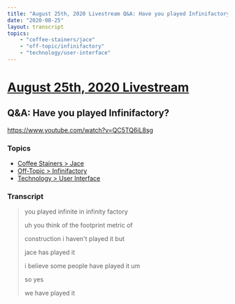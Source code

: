 ```yaml
---
title: "August 25th, 2020 Livestream Q&A: Have you played Infinifactory?"
date: "2020-08-25"
layout: transcript
topics:
    - "coffee-stainers/jace"
    - "off-topic/infinifactory"
    - "technology/user-interface"
---
```

# [August 25th, 2020 Livestream](../2020-08-25.md)
## Q&A: Have you played Infinifactory?
https://www.youtube.com/watch?v=QC5TQ6iL8sg

### Topics
* [Coffee Stainers > Jace](../topics/coffee-stainers/jace.md)
* [Off-Topic > Infinifactory](../topics/off-topic/infinifactory.md)
* [Technology > User Interface](../topics/technology/user-interface.md)

### Transcript

> you played infinite in infinity factory
>
> uh you think of the footprint metric of
>
> construction i haven't played it but
>
> jace has played it
>
> i believe some people have played it um
>
> so yes
>
> we have played it
>
